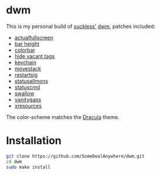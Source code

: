 # dwm
This is my personal build of [suckless'](https://suckless.org/) [dwm](https://dwm.suckless.org/), patches included:

- [actualfullscreen](https://dwm.suckless.org/patches/actualfullscreen/)
- [bar height](https://dwm.suckless.org/patches/bar_height/)
- [colorbar](https://dwm.suckless.org/patches/colorbar/)
- [hide vacant tags](https://dwm.suckless.org/patches/hide_vacant_tags/)
- [keychain](https://dwm.suckless.org/patches/keychain/)
- [movestack](https://dwm.suckless.org/patches/movestack/)
- [restartsig](https://dwm.suckless.org/patches/restartsig/)
- [statusallmons](https://dwm.suckless.org/patches/statusallmons/)
- [statuscmd](https://dwm.suckless.org/patches/statuscmd/)
- [swallow](https://dwm.suckless.org/patches/swallow/)
- [vanitygaps](https://dwm.suckless.org/patches/vanitygaps/)
- [xresources](https://dwm.suckless.org/patches/xresources/)

The color-scheme matches the [Dracula](https://draculatheme.com/) theme.
# Installation 
````bash
git clone https://github.com/SomeDealAnywhere/dwm.git
cd dwm
sudo make install
````
